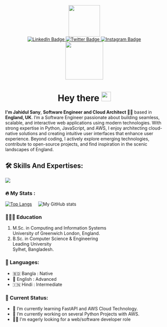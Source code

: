 <div id="header" align="center">
  <img src="https://media.giphy.com/media/M9gbBd9nbDrOTu1Mqx/giphy.gif" width="100"/><br>
  <div id="badges">
    <a href="https://www.linkedin.com/in/jahidul-sany/">
      <img src="https://img.shields.io/badge/LinkedIn-blue?style=for-the-badge&logo=linkedin&logoColor=white" alt="LinkedIn Badge"/>
    </a>
    <a href="https://x.com/Jahidul__Sany">
      <img src="https://img.shields.io/badge/Twitter-blue?style=for-the-badge&logo=twitter&logoColor=white" alt="Twitter Badge"/>
    </a>
    <a href="https://www.instagram.com/jahidul.sany/">
      <img src="https://img.shields.io/badge/Instagram-blue?style=for-the-badge&logo=instagram&logoColor=white" alt="Instagram Badge"/>
    </a>
 </div>
 <div>
   <a href="https://jahidulsany.co.uk">
     <img src="https://komarev.com/ghpvc/?username=JahidulSany&style=flat-square&color=blue" width="120px" alt=""/>
   </a>
  <h1>Hey there <img src="https://media.giphy.com/media/hvRJCLFzcasrR4ia7z/giphy.gif" width="30px"/></h1>
 </div>
</div>

<strong>I'm Jahidul Sany</strong>, <strong>Software Engineer and Cloud Architect 👨‍💻</strong> based in <strong>England, UK</strong>.
I’m a Software Engineer passionate about building seamless, scalable, and interactive web applications using modern technologies. With strong expertise in Python, JavaScript, and AWS, I enjoy architecting cloud-native solutions and creating intuitive user interfaces that enhance user experience. Beyond coding, I actively explore emerging technologies, contribute to open-source projects, and find inspiration in the scenic landscapes of England.

<h2>🛠️ Skills And Expertises:</h2>
<p align="left">
  <a href="https://jahidulsany.co.uk">
    <img src="https://skillicons.dev/icons?i=git,figma,aws,python,fastapi,react,redux,nextjs,expressjs,postgresql,mongodb" />
  </a>
</p>

### 🔥 My Stats :

[![Top Langs](https://github-readme-stats.vercel.app/api/top-langs/?username=JahidulSany&layout=compact&theme=vision-friendly-dark)](https://github.com/anuraghazra/github-readme-stats) &nbsp; &nbsp;
![My GitHub stats](https://github-readme-stats.vercel.app/api?username=JahidulSany&layout=compact&theme=vision-friendly-dark&show_icons=true)

### 👨🏻‍🎓 Education

1. M.Sc. in Computing and Information Systems  
   University of Greenwich
   London, England.
3. B.Sc. in Computer Science & Engineering  
   Leading University  
   Sylhet, Bangladesh.

<!-- education section ends here  -->

<!-- my languages section starts here  -->

### 💬 Languages:

- 🇧🇩 Bangla : Native
- 🏴󠁧󠁢󠁥󠁮󠁧󠁿 English : Advanced
- 🇮🇳 Hindi : Intermediate
  <br />

### 🚀 Current Status:

- 🌱 I’m currently learning FastAPI and AWS Cloud Technology.
- 🔭 I’m currently working on several Python Projects with AWS.
- 🕵️‍♂️ I'm eagerly looking for a web/software developer role

